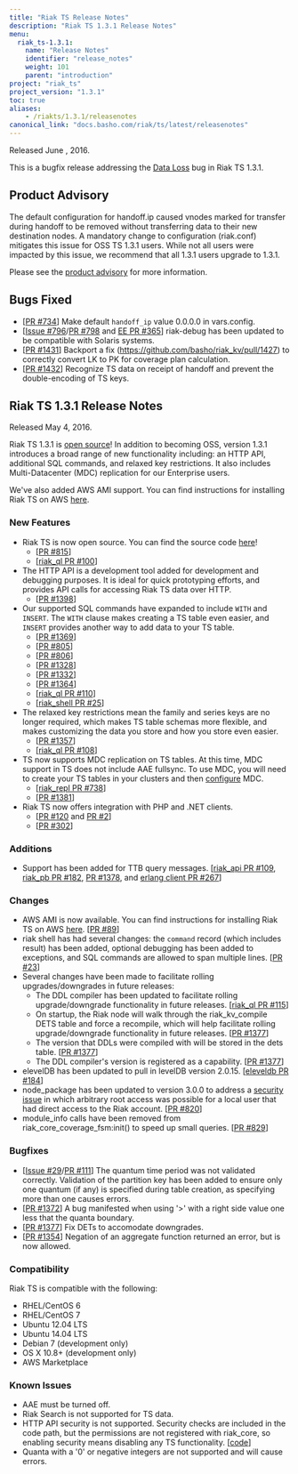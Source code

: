 ```yaml
---
title: "Riak TS Release Notes"
description: "Riak TS 1.3.1 Release Notes"
menu:
  riak_ts-1.3.1:
    name: "Release Notes"
    identifier: "release_notes"
    weight: 101
    parent: "introduction"
project: "riak_ts"
project_version: "1.3.1"
toc: true
aliases:
    - /riakts/1.3.1/releasenotes
canonical_link: "docs.basho.com/riak/ts/latest/releasenotes"
---
```



Released June , 2016.

This is a bugfix release addressing the [Data Loss](http://docs.basho.com/community/productadvisories/130-dataloss/) bug in Riak TS 1.3.1. 

## Product Advisory

The default configuration for handoff.ip caused vnodes marked for transfer during handoff to be removed without transferring data to their new destination nodes. A mandatory change to configuration (riak.conf) mitigates this issue for OSS TS 1.3.1 users. While not all users were impacted by this issue, we recommend that all 1.3.1 users upgrade to 1.3.1.

Please see the [product advisory](http://docs.basho.com/community/productadvisories/130-dataloss/) for more information.

## Bugs Fixed

* [[PR #734](https://github.com/basho/riak/pull/734)] Make default `handoff_ip` value 0.0.0.0 in vars.config.
* [[Issue #796](https://github.com/basho/riak/issues/796)/[PR #798](https://github.com/basho/riak/pull/798) and [EE PR #365](https://github.com/basho/riak_ee/pull/365)] riak-debug has been updated to be compatible with Solaris systems.
* [[PR #1431](https://github.com/basho/riak_kv/pull/1431)] Backport a fix (https://github.com/basho/riak_kv/pull/1427) to correctly convert LK to PK for coverage plan calculation.
* [[PR #1432](https://github.com/basho/riak_kv/pull/1432)] Recognize TS data on receipt of handoff and prevent the double-encoding of TS keys.

## Riak TS 1.3.1 Release Notes

Released May 4, 2016.

Riak TS 1.3.1 is [open source](https://github.com/basho/riak/tree/riak_ts-1.3.1)! In addition to becoming OSS, version 1.3.1 introduces a broad range of new functionality including: an HTTP API, additional SQL commands, and relaxed key restrictions. It also includes Multi-Datacenter (MDC) replication for our Enterprise users.

We've also added AWS AMI support. You can find instructions for installing Riak TS on AWS [here](http://docs.basho.com/riak/ts/1.3.1/installing/aws/).


### New Features

* Riak TS is now open source. You can find the source code [here](https://github.com/basho/riak/tree/riak_ts-1.3.1)! 
    * [[PR #815](https://github.com/basho/riak/pull/815)]
    * [[riak_ql PR #100](https://github.com/basho/riak_ql/pull/100)]
* The HTTP API is a development tool added for development and debugging purposes. It is ideal for quick prototyping efforts, and provides API calls for accessing Riak TS data over HTTP.
    * [[PR #1398](https://github.com/basho/riak_kv/pull/1398)]
* Our supported SQL commands have expanded to include `WITH` and `INSERT`. The `WITH` clause makes creating a TS table even easier, and `INSERT` provides another way to add data to your TS table.
    * [[PR #1369](https://github.com/basho/riak_kv/pull/1369)]
    * [[PR #805](https://github.com/basho/riak_core/pull/805)]
    * [[PR #806](https://github.com/basho/riak_core/pull/806)]
    * [[PR #1328](https://github.com/basho/riak_kv/pull/1328)]
    * [[PR #1332](https://github.com/basho/riak_kv/pull/1332)]
    * [[PR #1364](https://github.com/basho/riak_kv/pull/1364)]
    * [[riak_ql PR #110](https://github.com/basho/riak_ql/pull/110)]
    * [[riak_shell PR #25](https://github.com/basho/riak_shell/pull/25)]
* The relaxed key restrictions mean the family and series keys are no longer required, which makes TS table schemas more flexible, and makes customizing the data you store and how you store even easier. 
    * [[PR #1357](https://github.com/basho/riak_kv/pull/1357)]
    * [[riak_ql PR #108](https://github.com/basho/riak_ql/pull/108)]
* TS now supports MDC replication on TS tables. At this time, MDC support in TS does not include AAE fullsync. To use MDC, you will need to create your TS tables in your clusters and then [configure](http://http://docs.basho.com/riak/ts/1.3.1/using/mdc/) MDC. 
    * [[riak_repl PR #738](https://github.com/basho/riak_repl/pull/738)]
    * [[PR #1381](https://github.com/basho/riak_kv/pull/1381)]
* Riak TS now offers integration with PHP and .NET clients.
    * [[PR #120](https://github.com/basho/riak-php-client/pull/120) and [PR #2](https://github.com/basho/riak-phppb-client/pull/2)]
    * [[PR #302](https://github.com/basho/riak-dotnet-client/pull/302)]


### Additions

* Support has been added for TTB query messages. [[riak_api PR #109](https://github.com/basho/riak_api/pull/109), [riak_pb PR #182](https://github.com/basho/riak_pb/pull/182), [PR #1378](https://github.com/basho/riak_kv/pull/1378), and [erlang client PR #267](https://github.com/basho/riak-erlang-client/pull/267)]


### Changes

*  AWS AMI is now available. You can find instructions for installing Riak TS on AWS [here](http://docs.basho.com/riak/ts/1.3.1/installing/aws/). [[PR #89](https://github.com/basho/aws-ansible/pull/89)]
* riak shell has had several changes:  the `command` record (which includes result) has been added, optional debugging has been added to exceptions, and SQL commands are allowed to span multiple lines. [[PR #23](https://github.com/basho/riak_shell/pull/23)]
* Several changes have been made to facilitate rolling upgrades/downgrades in future releases:
    * The DDL compiler has been updated to facilitate rolling upgrade/downgrade functionality in future releases. [[riak_ql PR #115](https://github.com/basho/riak_ql/pull/115)]
    * On startup, the Riak node will walk through the riak_kv_compile DETS table and force a recompile, which will help facilitate rolling upgrade/downgrade functionality in future releases. [[PR #1377](https://github.com/basho/riak_kv/pull/1377)]
    * The version that DDLs were compiled with will be stored in the dets table. [[PR #1377](https://github.com/basho/riak_kv/pull/1377)]
    * The DDL compiler's version is registered as a capability. [[PR #1377](https://github.com/basho/riak_kv/pull/1377)]
* elevelDB has been updated to pull in levelDB version 2.0.15. [[eleveldb PR #184](https://github.com/basho/eleveldb/pull/184)]
* node_package has been updated to version 3.0.0 to address a [security issue](http://docs.basho.com/community/product-advisories/codeinjectioninitfiles/) in which arbitrary root access was possible for a local user that had direct access to the Riak account. [[PR #820](https://github.com/basho/riak/pull/820)]
* module_info calls have been removed from riak_core_coverage_fsm:init() to speed up small queries. [[PR #829](https://github.com/basho/riak_core/pull/829)]


### Bugfixes

* [[Issue #29](https://github.com/basho/riak_ee-issues/issues/29)/[PR #111](https://github.com/basho/riak_ql/pull/111)] The quantum time period was not validated correctly. Validation of the partition key has been added to ensure only one quantum (if any) is specified during table creation, as specifying more than one causes errors.
* [[PR #1372](https://github.com/basho/riak_kv/pull/1372)] A bug manifested when using '>' with a right side value one less that the quanta boundary.
* [[PR #1377](https://github.com/basho/riak_kv/pull/1377)] Fix DETs to accomodate downgrades.
* [[PR #1354](https://github.com/basho/riak_kv/pull/1354)] Negation of an aggregate function returned an error, but is now allowed.


### Compatibility

Riak TS is compatible with the following:

* RHEL/CentOS 6
* RHEL/CentOS 7
* Ubuntu 12.04 LTS
* Ubuntu 14.04 LTS
* Debian 7 (development only)
* OS X 10.8+ (development only)
* AWS Marketplace


### Known Issues

* AAE must be turned off.
* Riak Search is not supported for TS data.
* HTTP API security is not supported. Security checks are included in the code path, but the permissions are not registered with riak_core, so enabling security means disabling any TS functionality. [[code](https://github.com/basho/riak_kv/blob/riak_ts-develop/src/riak_kv_app.erl#L214-L215)]
* Quanta with a '0' or negative integers are not supported and will cause errors.
